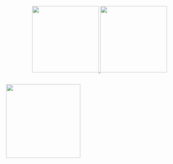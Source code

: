 





<div align="center">
  <a href="https://github.com/VictorAnselmo/Victor">
  <img height="180em" src="https://github-readme-stats.vercel.app/api?username=fagner87&show_icons=true&theme=highcontrast&include_all_commits=true&count_private=true"/>
  <img height="180em" src="https://github-readme-stats.vercel.app/api/top-langs/?username=VictorAnselmo&layout=compact&langs_count=7&theme=highcontrast"/>
</div>

##

<a href="https://www.criarbanner.com.br" title="criar banner" target="_blank"><img src="https://www.criarbanner.com.br/criargifs/a/ee6e0d6ec58264ec80253e8bdda33703.gif" width="200" height="200" border="0" /></a><br />
